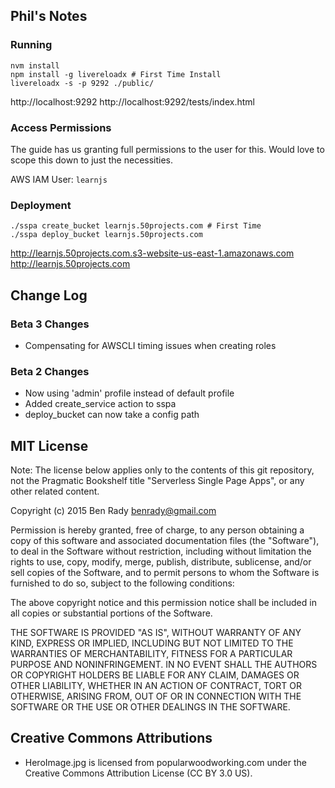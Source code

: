 ## Phil's Notes

### Running

```
nvm install
npm install -g livereloadx # First Time Install
livereloadx -s -p 9292 ./public/
```

http://localhost:9292
http://localhost:9292/tests/index.html

### Access Permissions

The guide has us granting full permissions to the user for this.
Would love to scope this down to just the necessities.

AWS IAM User: `learnjs`

### Deployment

```
./sspa create_bucket learnjs.50projects.com # First Time
./sspa deploy_bucket learnjs.50projects.com
```

http://learnjs.50projects.com.s3-website-us-east-1.amazonaws.com
http://learnjs.50projects.com

## Change Log

### Beta 3 Changes

  * Compensating for AWSCLI timing issues when creating roles

### Beta 2 Changes

  * Now using 'admin' profile instead of default profile
  * Added create_service action to sspa
  * deploy_bucket can now take a config path

## MIT License

Note: The license below applies only to the contents of this git repository, not the Pragmatic Bookshelf title "Serverless Single Page Apps", or any other related content.

Copyright (c) 2015 Ben Rady <benrady@gmail.com>

Permission is hereby granted, free of charge, to any person obtaining a copy of this software and associated documentation files (the "Software"), to deal in the Software without restriction, including without limitation the rights to use, copy, modify, merge, publish, distribute, sublicense, and/or sell copies of the Software, and to permit persons to whom the Software is furnished to do so, subject to the following conditions:

The above copyright notice and this permission notice shall be included in all copies or substantial portions of the Software.

THE SOFTWARE IS PROVIDED "AS IS", WITHOUT WARRANTY OF ANY KIND, EXPRESS OR IMPLIED, INCLUDING BUT NOT LIMITED TO THE WARRANTIES OF MERCHANTABILITY, FITNESS FOR A PARTICULAR PURPOSE AND NONINFRINGEMENT.  IN NO EVENT SHALL THE AUTHORS OR COPYRIGHT HOLDERS BE LIABLE FOR ANY CLAIM, DAMAGES OR OTHER LIABILITY, WHETHER IN AN ACTION OF CONTRACT, TORT OR OTHERWISE, ARISING FROM, OUT OF OR IN CONNECTION WITH THE SOFTWARE OR THE USE OR OTHER DEALINGS IN THE SOFTWARE.

## Creative Commons Attributions

  * HeroImage.jpg is licensed from popularwoodworking.com under the Creative Commons Attribution License (CC BY 3.0 US).
